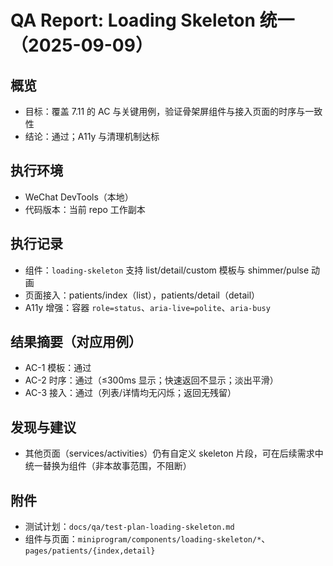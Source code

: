 # QA Report: Loading Skeleton 统一（2025-09-09）

## 概览
- 目标：覆盖 7.11 的 AC 与关键用例，验证骨架屏组件与接入页面的时序与一致性
- 结论：通过；A11y 与清理机制达标

## 执行环境
- WeChat DevTools（本地）
- 代码版本：当前 repo 工作副本

## 执行记录
- 组件：`loading-skeleton` 支持 list/detail/custom 模板与 shimmer/pulse 动画
- 页面接入：patients/index（list），patients/detail（detail）
- A11y 增强：容器 `role=status`、`aria-live=polite`、`aria-busy`

## 结果摘要（对应用例）
- AC-1 模板：通过
- AC-2 时序：通过（≤300ms 显示；快速返回不显示；淡出平滑）
- AC-3 接入：通过（列表/详情均无闪烁；返回无残留）

## 发现与建议
- 其他页面（services/activities）仍有自定义 skeleton 片段，可在后续需求中统一替换为组件（非本故事范围，不阻断）

## 附件
- 测试计划：`docs/qa/test-plan-loading-skeleton.md`
- 组件与页面：`miniprogram/components/loading-skeleton/*`、`pages/patients/{index,detail}`

